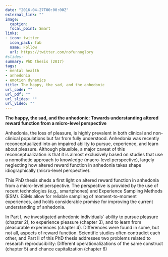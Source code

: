 ```yaml
---
date: "2016-04-27T00:00:00Z"
external_link: ""
image:
  caption: 
  focal_point: Smart
links:
- icon: twitter
  icon_pack: fab
  name: Follow
  url: https://twitter.com/nofunnoglory
#slides: 
summary: PhD thesis (2017)
tags:
- mental health
- anhedonia
- emotion dynamics
title: The happy, the sad, and the anhedonic
url_code: ""
url_pdf: ""
url_slides: ""
url_video: ""
---
```


**The happy, the sad, and the anhedonic: Towards understanding altered reward function from a micro-level perspective**

Anhedonia, the loss of pleasure, is highly prevalent in both clinical and non-clinical
populations but far from fully understood. Anhedonia was recently reconceptualized
into an impaired ability to pursue, experience, and learn about pleasure. Although
plausible, a major caveat of this reconceptualization is that it is almost exclusively
based on studies that use a nomothetic approach to knowledge (macro-level
perspective), largely neglecting how altered reward function in anhedonia takes shape
idiographically (micro-level perspective).

This PhD thesis sheds a first light on altered reward function in anhedonia from
a micro-level perspective. The perspective is provided by the use of recent
technologies (e.g., smartphones) and Experience Sampling Methods (ESM). ESMs
allow for reliable sampling of moment-to-moment experiences, and holds
considerable promise for improving the current understanding of anhedonia. 

In Part I, we investigated anhedonic individuals´ ability to pursue pleasure (chapter 2), to
experience pleasure (chapter 3), and to learn from pleasurable experiences (chapter 4).
Differences were found in some, but not all, aspects of reward function.
Scientific studies often contradict each other, and Part II of this PhD thesis
addresses two problems related to research reproducibility: Different
operationalizations of the same construct (chapter 5) and chance capitalization
(chapter 6)